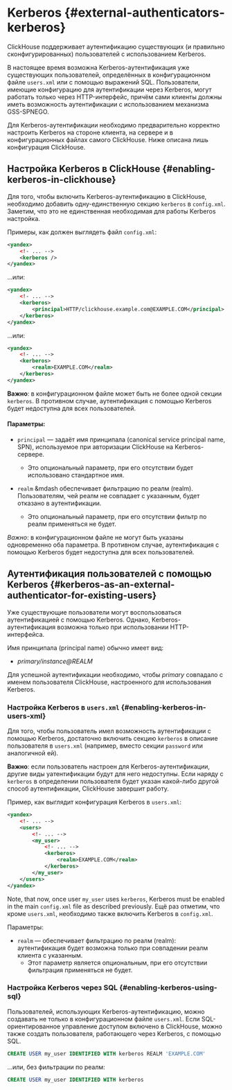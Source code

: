 # Kerberos {#external-authenticators-kerberos}

ClickHouse поддерживает аутентификацию существующих (и правильно сконфигурированных) пользователей с использованием Kerberos.

В настоящее время возможна Kerberos-аутентификация уже существующих пользователей, определённых в конфигурационном файле `users.xml` или с помощью выражений SQL. Пользователи, имеющие конфигурацию для аутентификации через Kerberos, могут работать только через HTTP-интерфейс, причём сами клиенты должны иметь возможность аутентификации с использованием механизма GSS-SPNEGO.

Для Kerberos-аутентификации необходимо предварительно корректно настроить Kerberos на стороне клиента, на сервере и в конфигурационных файлах самого ClickHouse. Ниже описана лишь конфигурация ClickHouse.


## Настройка Kerberos в ClickHouse {#enabling-kerberos-in-clickhouse}

Для того, чтобы включить Kerberos-аутентификацию в ClickHouse, необходимо добавить одну-единственную секцию `kerberos` в `config.xml`. Заметим, что это не единственная необходимая для работы Kerberos настройка.

Примеры, как должен выглядеть файл `config.xml`:

```xml
<yandex>
    <!- ... -->
    <kerberos />
</yandex>
```

...или:

```xml
<yandex>
    <!- ... -->
    <kerberos>
        <principal>HTTP/clickhouse.example.com@EXAMPLE.COM</principal>
    </kerberos>
</yandex>
```

...или:

```xml
<yandex>
    <!- ... -->
    <kerberos>
        <realm>EXAMPLE.COM</realm>
    </kerberos>
</yandex>
```

**Важно**: в конфигурационном файле может быть не более одной секции `kerberos`. В противном случае, аутентификация с помощью Kerberos будет недоступна для всех пользователей.  

#### Параметры:

- `principal` &mdash; задаёт имя принципала (canonical service principal name, SPN), используемое при авторизации ClickHouse на Kerberos-сервере.
  - Это опциональный параметр, при его отсутствии будет использовано стандартное имя.

- `realm` &mdash обеспечивает фильтрацию по реалм (realm). Пользователям, чей реалм не совпадает с указанным, будет отказано в аутентификации.
  - Это опциональный параметр, при его отсутствии фильтр по реалм применяться не будет.

*Важно*: в конфигурационном файле не могут быть указаны одновременно оба параметра. В противном случае, аутентификация с помощью Kerberos будет недоступна для всех пользователей.

## Аутентификация пользователей с помощью Kerberos {#kerberos-as-an-external-authenticator-for-existing-users}

Уже существующие пользователи могут воспользоваться аутентификацией с помощью Kerberos. Однако, Kerberos-аутентификация возможна только при использовании HTTP-интерфейса.

Имя принципала (principal name) обычно имеет вид:

- *primary/instance@REALM*

Для успешной аутентификации необходимо, чтобы *primary* совпадало с именем пользователя ClickHouse, настроенного для использования Kerberos.

### Настройка Kerberos в `users.xml` {#enabling-kerberos-in-users-xml}

Для того, чтобы пользователь имел возможность аутентификации с помощью Kerberos, достаточно включить секцию `kerberos` в описание пользователя в `users.xml` (например, вместо секции `password` или аналогичной ей).

**Важно**: если пользователь настроен для Kerberos-аутентификации, другие виды уатентификации будут для него недоступны. Если наряду с `kerberos` в определении пользователя будет указан какой-либо другой способ аутентификации, ClickHouse завершит работу.

Пример, как выглядит конфигурация Kerberos в `users.xml`:

```xml
<yandex>
    <!- ... -->
    <users>
        <!- ... -->
        <my_user>
            <!- ... -->
            <kerberos>
                <realm>EXAMPLE.COM</realm>
            </kerberos>
        </my_user>
    </users>
</yandex>
```

Note, that now, once user `my_user` uses `kerberos`, Kerberos must be enabled in the main `config.xml` file as described previously.
Ещё раз отметим, что кроме `users.xml`, необходимо также включить Kerberos в `config.xml`.

Параметры:

- `realm` &mdash; обеспечивает фильтрацию по реалм (realm): аутентификация будет возможна только при совпадении реалм клиента с указанным.
  - Этот параметр является опциональным, при его отсутствии фильтрация применяться не будет.

### Настройка Kerberos через SQL {#enabling-kerberos-using-sql}

Пользователей, использующих Kerberos-аутентификацию, можно создавать не только в конфигурационном файле `users.xml`.
Если SQL-ориентированное управление доступом включено в ClickHouse, можно также создать пользователя, работающего через Kerberos, с помощью SQL.

```sql
CREATE USER my_user IDENTIFIED WITH kerberos REALM 'EXAMPLE.COM'
```

...или, без фильтрации по реалм:

```sql
CREATE USER my_user IDENTIFIED WITH kerberos
```
